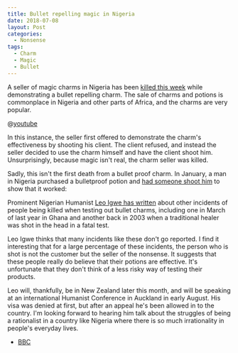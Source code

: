 ```yaml
---
title: Bullet repelling magic in Nigeria
date: 2018-07-08
layout: Post
categories:
  - Nonsense
tags:
  - Charm
  - Magic
  - Bullet
---
```


A seller of magic charms in Nigeria has been [killed this week](http://punchng.com/herbalist-dies-as-client-tests-bullet-repelling-charms-on-him/) while demonstrating a bullet repelling charm. The sale of charms and potions is commonplace in Nigeria and other parts of Africa, and the charms are very popular.

<!-- more -->

@[youtube](https://youtu.be/RdVhKkcxg3Y?t=15s)

In this instance, the seller first offered to demonstrate the charm's effectiveness by shooting his client. The client refused, and instead the seller decided to use the charm himself and have the client shoot him. Unsurprisingly, because magic isn't real, the charm seller was killed.

Sadly, this isn't the first death from a bullet proof charm. In January, a man in Nigeria purchased a bulletproof potion and [had someone shoot him](http://punchng.com/man-dies-as-bulletproof-charm-fails/) to show that it worked:

Prominent Nigerian Humanist [Leo Igwe has written](https://www.thetrentonline.com/leo-igwe-african-superstition/) about other incidents of people being killed when testing out bullet charms, including one in March of last year in Ghana and another back in 2003 when a traditional healer was shot in the head in a fatal test.

Leo Igwe thinks that many incidents like these don't go reported. I find it interesting that for a large percentage of these incidents, the person who is shot is not the customer but the seller of the nonsense. It suggests that these people really do believe that their potions are effective. It's unfortunate that they don't think of a less risky way of testing their products.

Leo will, thankfully, be in New Zealand later this month, and will be speaking at an international Humanist Conference in Auckland in early August. His visa was denied at first, but after an appeal he's been allowed in to the country. I'm looking forward to hearing him talk about the struggles of being a rationalist in a country like Nigeria where there is so much irrationality in people's everyday lives.

- [BBC](https://www.bbc.com/news/world-africa-44724700)
